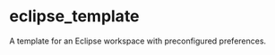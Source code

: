 eclipse_template
================

A template for an Eclipse workspace with preconfigured preferences.
